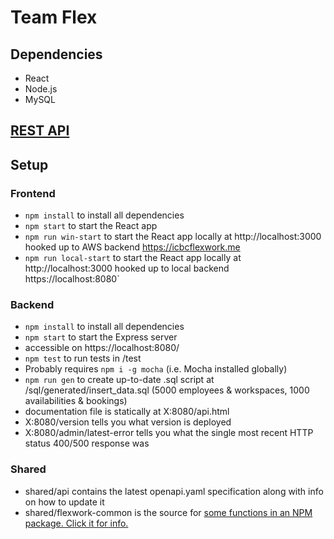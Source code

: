 # Team Flex

## Dependencies
- React
- Node.js
- MySQL

## [REST API](https://gitlab.com/cpsc319-2019w2/icbc/team-flex/team-flex/-/blob/master/shared/api/openapi.yaml)

## Setup

### Frontend
- `npm install` to install all dependencies
- `npm start` to start the React app
- `npm run win-start` to start the React app locally at http://localhost:3000 hooked up to AWS backend https://icbcflexwork.me
- `npm run local-start` to start the React app locally at http://localhost:3000 hooked up to local backend https://localhost:8080`

### Backend
- `npm install` to install all dependencies
- `npm start` to start the Express server
- accessible on https://localhost:8080/
- `npm test` to run tests in /test
- Probably requires `npm i -g mocha` (i.e. Mocha installed globally)
- `npm run gen` to create up-to-date .sql script at /sql/generated/insert_data.sql (5000 employees & workspaces, 1000 availabilities & bookings)
- documentation file is statically at X:8080/api.html
- X:8080/version tells you what version is deployed
- X:8080/admin/latest-error tells you what the single most recent HTTP status 400/500 response was

### Shared
- shared/api contains the latest openapi.yaml specification along with info on how to update it
- shared/flexwork-common is the source for [some functions in an NPM package. Click it for info.](https://www.npmjs.com/package/flexwork-common)
